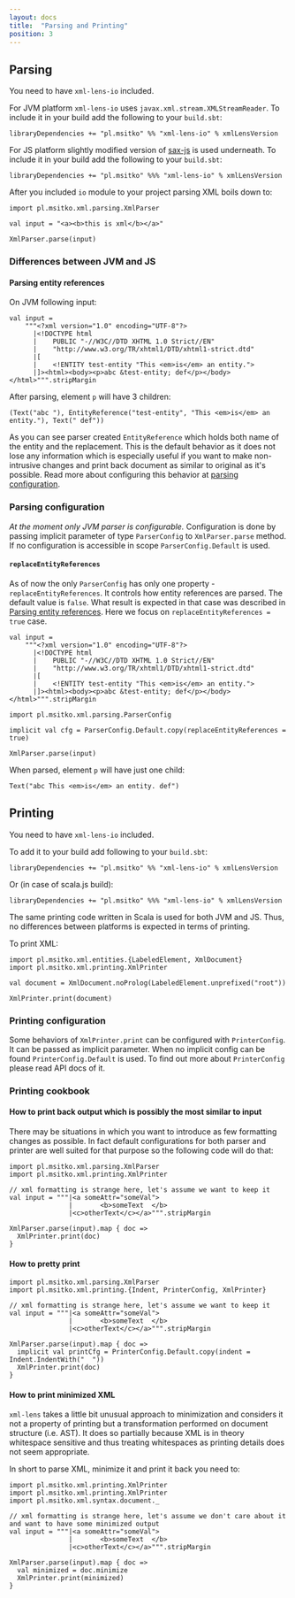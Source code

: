 ```yaml
---
layout: docs
title:  "Parsing and Printing"
position: 3
---
```


## Parsing

You need to have `xml-lens-io` included.

For JVM platform `xml-lens-io` uses `javax.xml.stream.XMLStreamReader`. To include it in your build add the following to 
your `build.sbt`:

```
libraryDependencies += "pl.msitko" %% "xml-lens-io" % xmlLensVersion
```

For JS platform slightly modified version of [sax-js](https://github.com/isaacs/sax-js) is used underneath. To include it
in your build add the following to your `build.sbt`:

```
libraryDependencies += "pl.msitko" %%% "xml-lens-io" % xmlLensVersion
```

After you included `io` module to your project parsing XML boils down to:

```tut:book
import pl.msitko.xml.parsing.XmlParser

val input = "<a><b>this is xml</b></a>"

XmlParser.parse(input)
```

### Differences between JVM and JS

#### Parsing entity references

On JVM following input:

```tut:silent
val input =
    """<?xml version="1.0" encoding="UTF-8"?>
      |<!DOCTYPE html
      |    PUBLIC "-//W3C//DTD XHTML 1.0 Strict//EN"
      |    "http://www.w3.org/TR/xhtml1/DTD/xhtml1-strict.dtd"
      |[
      |    <!ENTITY test-entity "This <em>is</em> an entity.">
      |]><html><body><p>abc &test-entity; def</p></body></html>""".stripMargin
```

After parsing, element `p` will have 3 children: 

```(Text("abc "), EntityReference("test-entity", "This <em>is</em> an entity."), Text(" def"))```

As you can see parser created `EntityReference` which holds both name of the entity and the replacement. This is the default
behavior as it does not lose any information which is especially useful if you want to make non-intrusive changes
and print back document as similar to original as it's possible. Read more about configuring this behavior at 
[parsing configuration](#parsing-configuration).

### Parsing configuration 

*At the moment only JVM parser is configurable.* Configuration is done by passing implicit parameter of type
`ParserConfig` to `XmlParser.parse` method. If no configuration is accessible in scope `ParserConfig.Default` is used.

#### `replaceEntityReferences`

As of now the only `ParserConfig` has only one property - `replaceEntityReferences`. It controls how entity references
are parsed. The default value is `false`. What result is expected in that case was described in [Parsing entity references](#parsing-entity-references).
Here we focus on `replaceEntityReferences = true` case.

```tut:silent
val input =
    """<?xml version="1.0" encoding="UTF-8"?>
      |<!DOCTYPE html
      |    PUBLIC "-//W3C//DTD XHTML 1.0 Strict//EN"
      |    "http://www.w3.org/TR/xhtml1/DTD/xhtml1-strict.dtd"
      |[
      |    <!ENTITY test-entity "This <em>is</em> an entity.">
      |]><html><body><p>abc &test-entity; def</p></body></html>""".stripMargin
      
import pl.msitko.xml.parsing.ParserConfig

implicit val cfg = ParserConfig.Default.copy(replaceEntityReferences = true)

XmlParser.parse(input)
```

When parsed, element `p` will have just one child:

```Text("abc This <em>is</em> an entity. def")```

## Printing

You need to have `xml-lens-io` included.

To add it to your build add following to your `build.sbt`:

```
libraryDependencies += "pl.msitko" %% "xml-lens-io" % xmlLensVersion
```

Or (in case of scala.js build):

```
libraryDependencies += "pl.msitko" %%% "xml-lens-io" % xmlLensVersion
``` 

The same printing code written in Scala is used for both JVM and JS. Thus, no differences between platforms is expected
in terms of printing.  

To print XML:

```tut:book
import pl.msitko.xml.entities.{LabeledElement, XmlDocument}
import pl.msitko.xml.printing.XmlPrinter

val document = XmlDocument.noProlog(LabeledElement.unprefixed("root"))

XmlPrinter.print(document)
```

### Printing configuration

Some behaviors of `XmlPrinter.print` can be configured with `PrinterConfig`. It can be passed as implicit parameter.
When no implicit config can be found `PrinterConfig.Default` is used. To find out more about `PrinterConfig` please
read API docs of it.

### Printing cookbook

#### How to print back output which is possibly the most similar to input

There may be situations in which you want to introduce as few formatting changes as possible. In fact default
configurations for both parser and printer are well suited for that purpose so the following code will do that:

```tut:book
import pl.msitko.xml.parsing.XmlParser
import pl.msitko.xml.printing.XmlPrinter

// xml formatting is strange here, let's assume we want to keep it
val input = """|<a someAttr="someVal">
               |       <b>someText  </b>
               |<c>otherText</c></a>""".stripMargin
               
XmlParser.parse(input).map { doc =>
  XmlPrinter.print(doc)
}
```

#### How to pretty print

```tut:book
import pl.msitko.xml.parsing.XmlParser
import pl.msitko.xml.printing.{Indent, PrinterConfig, XmlPrinter}

// xml formatting is strange here, let's assume we want to keep it
val input = """|<a someAttr="someVal">
               |       <b>someText  </b>
               |<c>otherText</c></a>""".stripMargin
               
XmlParser.parse(input).map { doc =>
  implicit val printCfg = PrinterConfig.Default.copy(indent = Indent.IndentWith("  "))
  XmlPrinter.print(doc)
}
```

#### How to print minimized XML

`xml-lens` takes a little bit unusual approach to minimization and considers it not a property of printing but a 
transformation performed on document structure (i.e. AST). It does so partially because XML is in theory whitespace
sensitive and thus treating whitespaces as printing details does not seem appropriate.

In short to parse XML, minimize it and print it back you need to:

```tut:book
import pl.msitko.xml.printing.XmlPrinter
import pl.msitko.xml.printing.XmlPrinter
import pl.msitko.xml.syntax.document._

// xml formatting is strange here, let's assume we don't care about it and want to have some minimized output
val input = """|<a someAttr="someVal">
               |       <b>someText  </b>
               |<c>otherText</c></a>""".stripMargin
               
XmlParser.parse(input).map { doc =>
  val minimized = doc.minimize
  XmlPrinter.print(minimized)
}
```
